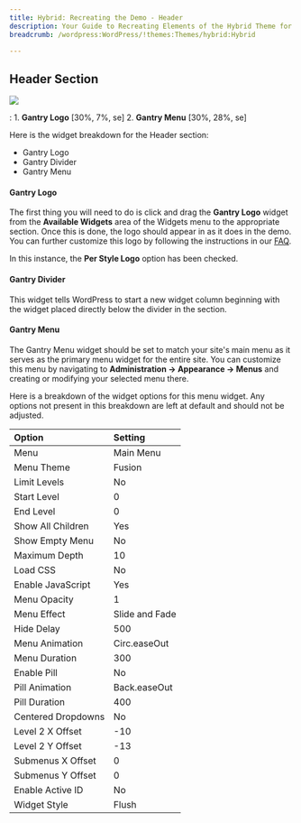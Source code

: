 ```yaml
---
title: Hybrid: Recreating the Demo - Header
description: Your Guide to Recreating Elements of the Hybrid Theme for WordPress
breadcrumb: /wordpress:WordPress/!themes:Themes/hybrid:Hybrid

---
```


Header Section
-----

![][demo]

:   1. **Gantry Logo** [30%, 7%, se]
    2. **Gantry Menu** [30%, 28%, se]

Here is the widget breakdown for the Header section:

* Gantry Logo
* Gantry Divider
* Gantry Menu

#### Gantry Logo

The first thing you will need to do is click and drag the **Gantry Logo** widget from the **Available Widgets** area of the Widgets menu to the appropriate section. Once this is done, the logo should appear in as it does in the demo. You can further customize this logo by following the instructions in our [FAQ][faq].

In this instance, the **Per Style Logo** option has been checked.

#### Gantry Divider

This widget tells WordPress to start a new widget column beginning with the widget placed directly below the divider in the section.

#### Gantry Menu

The Gantry Menu widget should be set to match your site's main menu as it serves as the primary menu widget for the entire site. You can customize this menu by navigating to **Administration -> Appearance -> Menus** and creating or modifying your selected menu there.

Here is a breakdown of the widget options for this menu widget. Any options not present in this breakdown are left at default and should not be adjusted.

| Option             | Setting        |
| :----------------  | :--------      |
| Menu               | Main Menu      |
| Menu Theme         | Fusion         |
| Limit Levels       | No             |
| Start Level        | 0              |
| End Level          | 0              |
| Show All Children  | Yes            |
| Show Empty Menu    | No             |
| Maximum Depth      | 10             |
| Load CSS           | No             |
| Enable JavaScript  | Yes            |
| Menu Opacity       | 1              |
| Menu Effect        | Slide and Fade |
| Hide Delay         | 500            |
| Menu Animation     | Circ.easeOut   |
| Menu Duration      | 300            |
| Enable Pill        | No             |
| Pill Animation     | Back.easeOut   |
| Pill Duration      | 400            |
| Centered Dropdowns | No             |
| Level 2 X Offset   | -10            |
| Level 2 Y Offset   | -13            |
| Submenus X Offset  | 0              |
| Submenus Y Offset  | 0              |
| Enable Active ID   | No             |
| Widget Style       | Flush          |

[demo]: assets/demo_1.jpeg
[menu]: ../../start/menus.md
[faq]: faq.md
